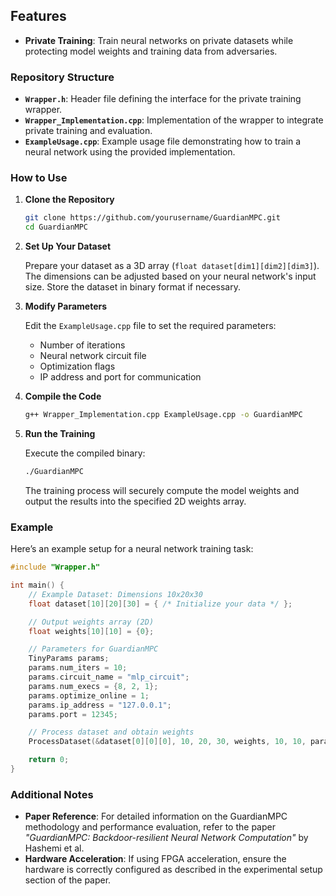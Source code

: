 ## Features

- **Private Training**: Train neural networks on private datasets while protecting model weights and training data from adversaries.

### Repository Structure

- **`Wrapper.h`**: Header file defining the interface for the private training wrapper.
- **`Wrapper_Implementation.cpp`**: Implementation of the wrapper to integrate private training and evaluation.
- **`ExampleUsage.cpp`**: Example usage file demonstrating how to train a neural network using the provided implementation.

### How to Use

1. **Clone the Repository**

   ```bash
   git clone https://github.com/yourusername/GuardianMPC.git
   cd GuardianMPC
   ```

2. **Set Up Your Dataset**

   Prepare your dataset as a 3D array (`float dataset[dim1][dim2][dim3]`). The dimensions can be adjusted based on your neural network's input size. Store the dataset in binary format if necessary.

3. **Modify Parameters**

   Edit the `ExampleUsage.cpp` file to set the required parameters:
   - Number of iterations
   - Neural network circuit file
   - Optimization flags
   - IP address and port for communication

4. **Compile the Code**

   ```bash
   g++ Wrapper_Implementation.cpp ExampleUsage.cpp -o GuardianMPC
   ```

5. **Run the Training**

   Execute the compiled binary:

   ```bash
   ./GuardianMPC
   ```

   The training process will securely compute the model weights and output the results into the specified 2D weights array.

### Example

Here’s an example setup for a neural network training task:

```cpp
#include "Wrapper.h"

int main() {
    // Example Dataset: Dimensions 10x20x30
    float dataset[10][20][30] = { /* Initialize your data */ };

    // Output weights array (2D)
    float weights[10][10] = {0};

    // Parameters for GuardianMPC
    TinyParams params;
    params.num_iters = 10;
    params.circuit_name = "mlp_circuit";
    params.num_execs = {8, 2, 1};
    params.optimize_online = 1;
    params.ip_address = "127.0.0.1";
    params.port = 12345;

    // Process dataset and obtain weights
    ProcessDataset(&dataset[0][0][0], 10, 20, 30, weights, 10, 10, params);

    return 0;
}
```

### Additional Notes

- **Paper Reference**: For detailed information on the GuardianMPC methodology and performance evaluation, refer to the paper *"GuardianMPC: Backdoor-resilient Neural Network Computation"* by Hashemi et al.
- **Hardware Acceleration**: If using FPGA acceleration, ensure the hardware is correctly configured as described in the experimental setup section of the paper.
